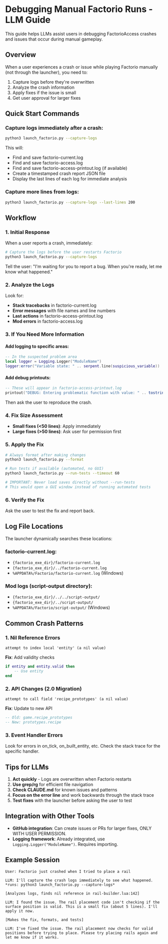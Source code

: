 # Debugging Manual Factorio Runs - LLM Guide

This guide helps LLMs assist users in debugging FactorioAccess crashes and issues that occur during manual gameplay.

## Overview

When a user experiences a crash or issue while playing Factorio manually (not through the launcher), you need to:
1. Capture logs before they're overwritten
2. Analyze the crash information
3. Apply fixes if the issue is small
4. Get user approval for larger fixes

## Quick Start Commands

### Capture logs immediately after a crash:
```bash
python3 launch_factorio.py --capture-logs
```

This will:
- Find and save factorio-current.log
- Find and save factorio-access.log 
- Find and save factorio-access-printout.log (if available)
- Create a timestamped crash report JSON file
- Display the last lines of each log for immediate analysis

### Capture more lines from logs:
```bash
python3 launch_factorio.py --capture-logs --last-lines 200
```

## Workflow

### 1. Initial Response
When a user reports a crash, immediately:
```bash
# Capture the logs before the user restarts Factorio
python3 launch_factorio.py --capture-logs
```

Tell the user: "I'm waiting for you to report a bug. When you're ready, let me know what happened."

### 2. Analyze the Logs
Look for:
- **Stack tracebacks** in factorio-current.log
- **Error messages** with file names and line numbers
- **Last actions** in factorio-access-printout.log
- **Mod errors** in factorio-access.log

### 3. If You Need More Information

#### Add logging to specific areas:
```lua
-- In the suspected problem area
local logger = Logging.Logger("ModuleName")
logger:error("Variable state: " .. serpent.line(suspicious_variable))
```

#### Add debug printouts:
```lua
-- These will appear in factorio-access-printout.log
printout("DEBUG: Entering problematic function with value: " .. tostring(value), pindex)
```

Then ask the user to reproduce the crash.

### 4. Fix Size Assessment
- **Small fixes (<50 lines)**: Apply immediately
- **Large fixes (>50 lines)**: Ask user for permission first

### 5. Apply the Fix
```bash
# Always format after making changes
python3 launch_factorio.py --format

# Run tests if available (automated, no GUI)
python3 launch_factorio.py --run-tests --timeout 60

# IMPORTANT: Never load saves directly without --run-tests
# This would open a GUI window instead of running automated tests
```

### 6. Verify the Fix
Ask the user to test the fix and report back.

## Log File Locations

The launcher dynamically searches these locations:

### factorio-current.log:
- `{factorio_exe_dir}/factorio-current.log`
- `{factorio_exe_dir}/../factorio-current.log`
- `%APPDATA%/Factorio/factorio-current.log` (Windows)

### Mod logs (script-output directory):
- `{factorio_exe_dir}/../../script-output/`
- `{factorio_exe_dir}/../script-output/`
- `%APPDATA%/Factorio/script-output/` (Windows)

## Common Crash Patterns

### 1. Nil Reference Errors
```
attempt to index local 'entity' (a nil value)
```
**Fix**: Add validity checks
```lua
if entity and entity.valid then
    -- Use entity
end
```

### 2. API Changes (2.0 Migration)
```
attempt to call field 'recipe_prototypes' (a nil value)
```
**Fix**: Update to new API
```lua
-- Old: game.recipe_prototypes
-- New: prototypes.recipe
```

### 3. Event Handler Errors
Look for errors in on_tick, on_built_entity, etc.
Check the stack trace for the specific handler.

## Tips for LLMs

1. **Act quickly** - Logs are overwritten when Factorio restarts
2. **Use grep/rg** for efficient file navigation
3. **Check CLAUDE.md** for known issues and patterns
4. **Focus on the error line** and work backwards through the stack trace
5. **Test fixes** with the launcher before asking the user to test

## Integration with Other Tools

- **GitHub integration**: Can create issues or PRs for larger fixes, ONLY WITH USER PERMISSION.
- **Logging framework**: Already integrated, use `Logging.Logger("ModuleName")`.  Requires importing.

## Example Session

```
User: Factorio just crashed when I tried to place a rail

LLM: I'll capture the crash logs immediately to see what happened.
*runs: python3 launch_factorio.py --capture-logs*

[Analyzes logs, finds nil reference in rail-builder.lua:142]

LLM: I found the issue. The rail placement code isn't checking if the surface position is valid. This is a small fix (about 5 lines). I'll apply it now.

[Makes the fix, formats, and tests]

LLM: I've fixed the issue. The rail placement now checks for valid positions before trying to place. Please try placing rails again and let me know if it works.
```